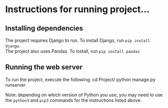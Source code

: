 # Instructions for running project...

## Installing dependencies

The project requires Django to run. To install Django, run `pip install django`. <br>
The project also uses Pandas. To install, run `pip install pandas`

## Running the web server

To run the project, execute the following:
    cd Project/
    python manage.py runserver

Note: depending on which version of Python you use, you may need to use the `python3` and `pip3` commands for the instructions listed above.